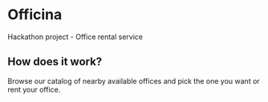 # Officina
Hackathon project - Office rental service

## How does it work?
Browse our catalog of nearby available offices and pick the one you want or rent your office.
 
